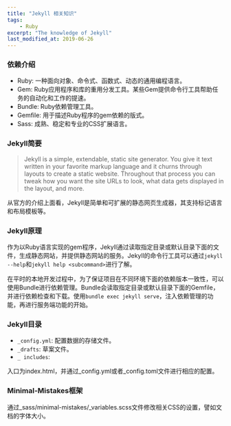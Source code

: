 ```yaml
---
title: "Jekyll 相关知识"
tags:
    - Ruby
excerpt: "The knowledge of Jekyll"
last_modified_at: 2019-06-26
---
```


### 依赖介绍
- Ruby: 一种面向对象、命令式、函数式、动态的通用编程语言。
- Gem: Ruby应用程序和库的重用分发工具。某些Gem提供命令行工具帮助任务的自动化和工作的提速。
- Bundle: Ruby依赖管理工具。
- Gemfile: 用于描述Ruby程序的gem依赖的版式。
- Sass: 成熟、稳定和专业的CSS扩展语言。

### Jekyll简要
>Jekyll is a simple, extendable, static site generator. You give it text written in your favorite markup language and it churns through layouts to create a static website. Throughout that process you can tweak how you want the site URLs to look, what data gets displayed in the layout, and more.  

从官方的介绍上面看，Jekyll是简单和可扩展的静态网页生成器，其支持标记语言和布局模板等。

### Jekyll原理

作为以Ruby语言实现的gem程序，Jekyll通过读取指定目录或默认目录下面的文件，生成静态网站，并提供静态网站的服务。Jekyll的命令行工具可以通过`jekyll --help`和`jekyll help <subcommand>`进行了解。

在平时的本地开发过程中，为了保证项目在不同环境下面的依赖版本一致性，可以使用Bundle进行依赖管理。Bundle会读取指定目录或默认目录下面的Gemfile，并进行依赖检查和下载。使用`bundle exec jekyll serve`，注入依赖管理的功能，再进行服务端功能的开始。

### Jekyll目录
- `_config.yml`: 配置数据的存储文件。
- `_drafts`: 草案文件。
- `_ includes`: 

入口为index.html，并通过_config.yml或者_config.toml文件进行相应的配置。

### Minimal-Mistakes框架
通过_sass/minimal-mistakes/_variables.scss文件修改相关CSS的设置，譬如文档的字体大小。

